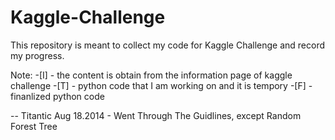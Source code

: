Kaggle-Challenge
===============

This repository is meant to collect my code for Kaggle Challenge and record my progress. 

Note: -[I] - the content is obtain from the information page of kaggle challenge 
      -[T] - python code that I am working on and it is tempory
      -[F] - finanlized python code

-- Titantic 
Aug 18.2014 - Went Through The Guidlines, except Random Forest Tree 
